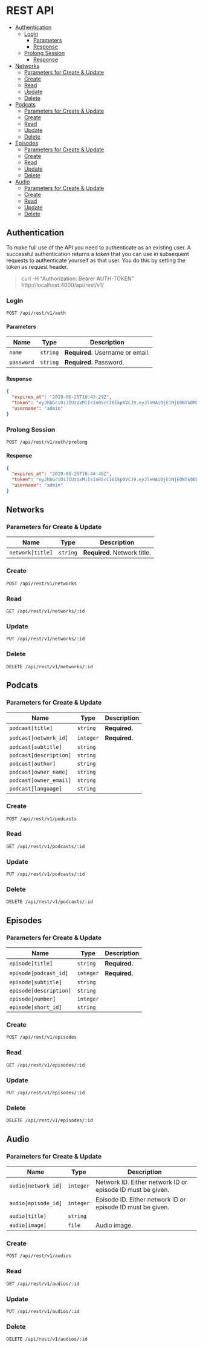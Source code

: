 # REST API

- [Authentication](#Authentication)
  - [Login](#Login)
    - [Parameters](#Parameters)
    - [Response](#Response)
  - [Prolong Session](#Prolong-Session)
    - [Response](#Response-1)
- [Networks](#Networks)
  - [Parameters for Create & Update](#Parameters-for-Create--Update)
  - [Create](#Create)
  - [Read](#Read)
  - [Update](#Update)
  - [Delete](#Delete)
- [Podcats](#Podcats)
  - [Parameters for Create & Update](#Parameters-for-Create--Update-1)
  - [Create](#Create-1)
  - [Read](#Read-1)
  - [Update](#Update-1)
  - [Delete](#Delete-1)
- [Episodes](#Episodes)
  - [Parameters for Create & Update](#Parameters-for-Create--Update-2)
  - [Create](#Create-2)
  - [Read](#Read-2)
  - [Update](#Update-2)
  - [Delete](#Delete-2)
- [Audio](#Audio)
  - [Parameters for Create & Update](#Parameters-for-Create--Update-3)
  - [Create](#Create-3)
  - [Read](#Read-3)
  - [Update](#Update-3)
  - [Delete](#Delete-3)

## Authentication

To make full use of the API you need to authenticate as an existing user. A successful authentication returns a _token_ that you can use in subsequent requests to authenticate yourself as that user. You do this by setting the token as request header.

> curl -H "Authorization: Bearer AUTH-TOKEN" http://localhost:4000/api/rest/v1/

### Login

```
POST /api/rest/v1/auth
```

#### Parameters

| Name       | Type     | Description                      |
| ---------- | -------- | -------------------------------- |
| `name`     | `string` | **Required.** Username or email. |
| `password` | `string` | **Required.** Password.          |

#### Response

```json
{
  "expires_at": "2019-06-25T10:43:29Z",
  "token": "eyJhbGciOiJIUzUxMiIsInR5cCI6IkpXVCJ9.eyJleHAiOjE1NjE0NTk0MDksImlzcyI6InJhZGlhdG9yIiwic3ViIjoiYWRtaW4iLCJ0eXAiOiJhcGlfc2Vzc2lvbiJ9.c1upk8TaENs-r5xZUXxUyZw4PEs5z7hpDusQtKDIwjJKZE1uKdbVs4mzcQdyJNHWHGdzSECwBtX1M4g_u-AhJg",
  "username": "admin"
}
```

### Prolong Session

```
POST /api/rest/v1/auth/prolong
```

#### Response

```json
{
  "expires_at": "2019-06-25T10:44:46Z",
  "token": "eyJhbGciOiJIUzUxMiIsInR5cCI6IkpXVCJ9.eyJleHAiOjE1NjE0NTk0ODYsImlzcyI6InJhZGlhdG9yIiwic3ViIjoiYWRtaW4iLCJ0eXAiOiJhcGlfc2Vzc2lvbiJ9.4V6PniEaPlwhtcm8bQDGLapq_HTLL_0wnlYNMU2qpzofkmWGEfFP-sDnIOwzVfQ_JlUXfiXOiQ-hZYsVbHOwTg",
  "username": "admin"
}
```

## Networks

### Parameters for Create & Update

| Name             | Type     | Description                  |
| ---------------- | -------- | ---------------------------- |
| `network[title]` | `string` | **Required.** Network title. |

### Create

```
POST /api/rest/v1/networks
```

### Read

```
GET /api/rest/v1/networks/:id
```

### Update

```
PUT /api/rest/v1/networks/:id
```

### Delete

```
DELETE /api/rest/v1/networks/:id
```

## Podcats

### Parameters for Create & Update

| Name                   | Type      | Description   |
| ---------------------- | --------- | ------------- |
| `podcast[title]`       | `string`  | **Required.** |
| `podcast[network_id]`  | `integer` | **Required.** |
| `podcast[subtitle]`    | `string`  |               |
| `podcast[description]` | `string`  |               |
| `podcast[author]`      | `string`  |               |
| `podcast[owner_name]`  | `string`  |               |
| `podcast[owner_email]` | `string`  |               |
| `podcast[language]`    | `string`  |               |

### Create

```
POST /api/rest/v1/podcasts
```

### Read

```
GET /api/rest/v1/podcasts/:id
```

### Update

```
PUT /api/rest/v1/podcasts/:id
```

### Delete

```
DELETE /api/rest/v1/podcasts/:id
```

## Episodes

### Parameters for Create & Update

| Name                   | Type      | Description   |
| ---------------------- | --------- | ------------- |
| `episode[title]`       | `string`  | **Required.** |
| `episode[podcast_id]`  | `integer` | **Required.** |
| `episode[subtitle]`    | `string`  |               |
| `episode[description]` | `string`  |               |
| `episode[number]`      | `integer` |               |
| `episode[short_id]`    | `string`  |               |

### Create

```
POST /api/rest/v1/episodes
```

### Read

```
GET /api/rest/v1/episodes/:id
```

### Update

```
PUT /api/rest/v1/episodes/:id
```

### Delete

```
DELETE /api/rest/v1/episodes/:id
```

## Audio

### Parameters for Create & Update

| Name                | Type      | Description                                                |
| ------------------- | --------- | ---------------------------------------------------------- |
| `audio[network_id]` | `integer` | Network ID. Either network ID or episode ID must be given. |
| `audio[episode_id]` | `integer` | Episode ID. Either network ID or episode ID must be given. |
| `audio[title]`      | `string`  |                                                            |
| `audio[image]`      | `file`    | Audio image.                                               |

### Create

```
POST /api/rest/v1/audios
```

### Read

```
GET /api/rest/v1/audios/:id
```

### Update

```
PUT /api/rest/v1/audios/:id
```

### Delete

```
DELETE /api/rest/v1/audios/:id
```
